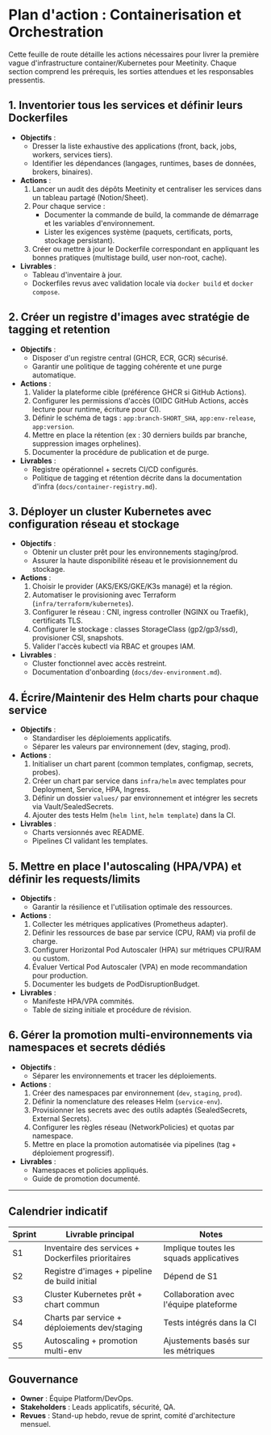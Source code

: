 # Plan d'action : Containerisation et Orchestration

Cette feuille de route détaille les actions nécessaires pour livrer la première vague d'infrastructure container/Kubernetes pour Meetinity. Chaque section comprend les prérequis, les sorties attendues et les responsables pressentis.

## 1. Inventorier tous les services et définir leurs Dockerfiles
- **Objectifs** :
  - Dresser la liste exhaustive des applications (front, back, jobs, workers, services tiers).
  - Identifier les dépendances (langages, runtimes, bases de données, brokers, binaires).
- **Actions** :
  1. Lancer un audit des dépôts Meetinity et centraliser les services dans un tableau partagé (Notion/Sheet).
  2. Pour chaque service :
     - Documenter la commande de build, la commande de démarrage et les variables d'environnement.
     - Lister les exigences système (paquets, certificats, ports, stockage persistant).
  3. Créer ou mettre à jour le Dockerfile correspondant en appliquant les bonnes pratiques (multistage build, user non-root, cache).
- **Livrables** :
  - Tableau d'inventaire à jour.
  - Dockerfiles revus avec validation locale via `docker build` et `docker compose`.

## 2. Créer un registre d'images avec stratégie de tagging et retention
- **Objectifs** :
  - Disposer d'un registre central (GHCR, ECR, GCR) sécurisé.
  - Garantir une politique de tagging cohérente et une purge automatique.
- **Actions** :
  1. Valider la plateforme cible (préférence GHCR si GitHub Actions).
  2. Configurer les permissions d'accès (OIDC GitHub Actions, accès lecture pour runtime, écriture pour CI).
  3. Définir le schéma de tags : `app:branch-SHORT_SHA`, `app:env-release`, `app:version`.
  4. Mettre en place la rétention (ex : 30 derniers builds par branche, suppression images orphelines).
  5. Documenter la procédure de publication et de purge.
- **Livrables** :
  - Registre opérationnel + secrets CI/CD configurés.
  - Politique de tagging et rétention décrite dans la documentation d'infra (`docs/container-registry.md`).

## 3. Déployer un cluster Kubernetes avec configuration réseau et stockage
- **Objectifs** :
  - Obtenir un cluster prêt pour les environnements staging/prod.
  - Assurer la haute disponibilité réseau et le provisionnement du stockage.
- **Actions** :
  1. Choisir le provider (AKS/EKS/GKE/K3s managé) et la région.
  2. Automatiser le provisioning avec Terraform (`infra/terraform/kubernetes`).
  3. Configurer le réseau : CNI, ingress controller (NGINX ou Traefik), certificats TLS.
  4. Configurer le stockage : classes StorageClass (gp2/gp3/ssd), provisioner CSI, snapshots.
  5. Valider l'accès kubectl via RBAC et groupes IAM.
- **Livrables** :
  - Cluster fonctionnel avec accès restreint.
  - Documentation d'onboarding (`docs/dev-environment.md`).

## 4. Écrire/Maintenir des Helm charts pour chaque service
- **Objectifs** :
  - Standardiser les déploiements applicatifs.
  - Séparer les valeurs par environnement (dev, staging, prod).
- **Actions** :
  1. Initialiser un chart parent (common templates, configmap, secrets, probes).
  2. Créer un chart par service dans `infra/helm` avec templates pour Deployment, Service, HPA, Ingress.
  3. Définir un dossier `values/` par environnement et intégrer les secrets via Vault/SealedSecrets.
  4. Ajouter des tests Helm (`helm lint`, `helm template`) dans la CI.
- **Livrables** :
  - Charts versionnés avec README.
  - Pipelines CI validant les templates.

## 5. Mettre en place l'autoscaling (HPA/VPA) et définir les requests/limits
- **Objectifs** :
  - Garantir la résilience et l'utilisation optimale des ressources.
- **Actions** :
  1. Collecter les métriques applicatives (Prometheus adapter).
  2. Définir les ressources de base par service (CPU, RAM) via profil de charge.
  3. Configurer Horizontal Pod Autoscaler (HPA) sur métriques CPU/RAM ou custom.
  4. Évaluer Vertical Pod Autoscaler (VPA) en mode recommandation pour production.
  5. Documenter les budgets de PodDisruptionBudget.
- **Livrables** :
  - Manifeste HPA/VPA commités.
  - Table de sizing initiale et procédure de révision.

## 6. Gérer la promotion multi-environnements via namespaces et secrets dédiés
- **Objectifs** :
  - Séparer les environnements et tracer les déploiements.
- **Actions** :
  1. Créer des namespaces par environnement (`dev`, `staging`, `prod`).
  2. Définir la nomenclature des releases Helm (`service-env`).
  3. Provisionner les secrets avec des outils adaptés (SealedSecrets, External Secrets).
  4. Configurer les règles réseau (NetworkPolicies) et quotas par namespace.
  5. Mettre en place la promotion automatisée via pipelines (tag + déploiement progressif).
- **Livrables** :
  - Namespaces et policies appliqués.
  - Guide de promotion documenté.

---

## Calendrier indicatif
| Sprint | Livrable principal | Notes |
|--------|--------------------|-------|
| S1     | Inventaire des services + Dockerfiles prioritaires | Implique toutes les squads applicatives |
| S2     | Registre d'images + pipeline de build initial | Dépend de S1 |
| S3     | Cluster Kubernetes prêt + chart commun | Collaboration avec l'équipe plateforme |
| S4     | Charts par service + déploiements dev/staging | Tests intégrés dans la CI |
| S5     | Autoscaling + promotion multi-env | Ajustements basés sur les métriques |

## Gouvernance
- **Owner** : Équipe Platform/DevOps.
- **Stakeholders** : Leads applicatifs, sécurité, QA.
- **Revues** : Stand-up hebdo, revue de sprint, comité d'architecture mensuel.

